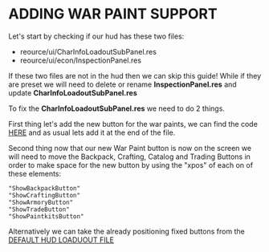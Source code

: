 # ADDING WAR PAINT SUPPORT

Let's start by checking if our hud has these two files:

* reource/ui/CharInfoLoadoutSubPanel.res
* reource/ui/econ/InspectionPanel.res

If these two files are not in the hud then we can skip this guide!
While if they are preset we will need to delete or rename **InspectionPanel.res** and update **CharInfoLoadoutSubPanel.res**

To fix the **CharInfoLoadoutSubPanel.res** we need to do 2 things.

First thing let's add the new button for the war paints, we can find the code [HERE](https://raw.githubusercontent.com/Hypnootize/Hud-Update-Guide/master/Files/[CharInfoLoadoutSubPanel]%20War%20Paints.txt) and as usual lets add it at the end of the file.

Second thing now that our new War Paint button is now on the screen we will need to move the Backpack, Crafting, Catalog and Trading Buttons in order to make space for the new button by using the "xpos" of each on of these elements:

```
"ShowBackpackButton"
"ShowCraftingButton"
"ShowArmoryButton"
"ShowTradeButton"
"ShowPaintkitsButton"
```

Alternatively we can take the already positioning fixed buttons from the [DEFAULT HUD LOADUOUT FILE](https://github.com/Hypnootize/TF2-Default-Hud/archive/master.zip)